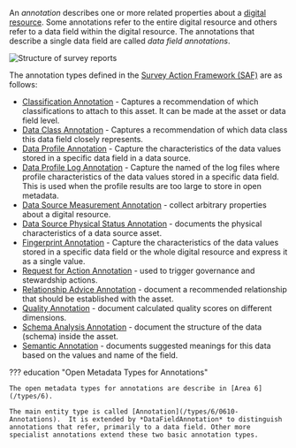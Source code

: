 <!-- SPDX-License-Identifier: CC-BY-4.0 -->
<!-- Copyright Contributors to the ODPi Egeria project. -->

An *annotation* describes one or more related properties about a [digital resource](/concepts/digital-resource). Some annotations refer to the entire digital resource and others refer to a data field within the digital resource.   The annotations that describe a single data field are called *data field annotations*.

![Structure of survey reports](/guides/developer/open-discovery-services/survey-report-structure.svg)

The annotation types defined in the [Survey Action Framework (SAF)](/frameworks/saf/overview) are as follows:

* [Classification Annotation](/features/discovery-and-stewardship/overview/#classification-discovery) - Captures a recommendation of which classifications to attach to this asset.  It can be made at the asset or data field level.
* [Data Class Annotation](/features/discovery-and-stewardship/overview/#data-class-discovery) - Captures a recommendation of which data class this data field closely represents.
* [Data Profile Annotation](/features/discovery-and-stewardship/overview/#data-profiling) - Capture the characteristics of the data values stored in a specific data field in a data source.
* [Data Profile Log Annotation](/features/discovery-and-stewardship/overview/#data-profiling) - Capture the named of the log files where profile characteristics of the data values stored in a specific data field.  This is used when the profile results are too large to store in open metadata.
* [Data Source Measurement Annotation](/features/discovery-and-stewardship/overview/#capturing-measurements) - collect arbitrary properties about a digital resource.
* [Data Source Physical Status Annotation](/features/discovery-and-stewardship/overview/#capturing-measurements) - documents the physical characteristics of a data source asset.
* [Fingerprint Annotation](/features/discovery-and-stewardship/overview/#data-profiling) - Capture the characteristics of the data values stored in a specific data field or the whole digital resource and express it as a single value.
* [Request for Action Annotation](/features/discovery-and-stewardship/overview/#requesting-stewardship-action) - used to trigger governance and stewardship actions.
* [Relationship Advice Annotation](/features/discovery-and-stewardship/overview/#relationship-discovery) - document a recommended relationship that should be established with the asset.
* [Quality Annotation](/features/discovery-and-stewardship/overview/#calculating-quality-scores) - document calculated quality scores on different dimensions.
* [Schema Analysis Annotation](/features/discovery-and-stewardship/overview/#schema-extraction) - document the structure of the data (schema) inside the asset.
* [Semantic Annotation](/features/discovery-and-stewardship/overview/#semantic-discovery) - documents suggested meanings for this data based on the values and name of the field.

??? education "Open Metadata Types for Annotations"

    The open metadata types for annotations are describe in [Area 6](/types/6).

    The main entity type is called [Annotation](/types/6/0610-Annotations).  It is extended by *DataFieldAnnotation* to distinguish annotations that refer, primarily to a data field. Other more specialist annotations extend these two basic annotation types.

